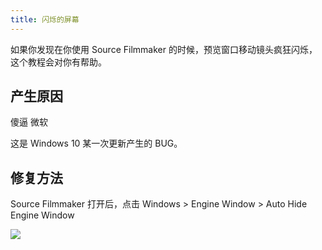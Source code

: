 ```yaml
---
title: 闪烁的屏幕
---
```


如果你发现在你使用 Source Filmmaker 的时候，预览窗口移动镜头疯狂闪烁，这个教程会对你有帮助。

## 产生原因

傻逼 微软 

这是 Windows 10 某一次更新产生的 BUG。

## 修复方法

Source Filmmaker 打开后，点击 Windows > Engine Window > Auto Hide Engine Window

![](https://ae01.alicdn.com/kf/HTB1lJ5jT7voK1RjSZFNq6AxMVXag.jpg)